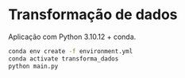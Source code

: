 # Transformação de dados
Aplicação com Python 3.10.12 + conda.

```bash
conda env create -f environment.yml
conda activate transforma_dados
python main.py
```
